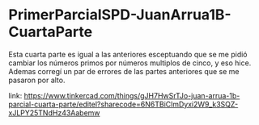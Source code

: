 # PrimerParcialSPD-JuanArrua1B-CuartaParte

Esta cuarta parte es igual a las anteriores esceptuando que se me pidió cambiar los números primos por números multiplos de cinco, y eso hice. Ademas corregí un par de errores de las partes anteriores que se me pasaron por alto.

link:
https://www.tinkercad.com/things/gJH7HwSrTJo-juan-arrua-1b-parcial-cuarta-parte/editel?sharecode=6N6TBiClmDyxi2W9_k3SQZ-xJLPY25TNdHz43Aabemw
